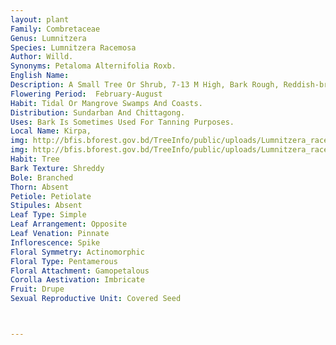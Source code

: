 ```yaml
---
layout: plant
Family: Combretaceae
Genus: Lumnitzera
Species: Lumnitzera Racemosa
Author: Willd.
Synonyms: Petaloma Alternifolia Roxb.
English Name: 
Description: A Small Tree Or Shrub, 7-13 M High, Bark Rough, Reddish-brown, Branchlets Reddish Or  Grey. Leaves Coriaceous, Succulent, Narrowly Obovate, Usually 2.5-7.0 Ã— 1-2 Cm, Cluster And Alternate At The Apex Of The Branches, Apex Round And Emarginate, Base Cuneate, Margin Entire And Slightly Crenulate, Glabrous, Petioles Subsessile. Inflorescence Axillary Spikes Towards The Ends Of The Branches, Bracts Adnate To The Base Of The Calyx. Flowers White. Calyx Tube Short, Campanulate,Lobes5,Triangular.Petals 5,Oblong,Narrowly Elliptic Or Oblanceolate, C 4 Ã— 1-2 Mm. Stamens 10, Attached To The Corolla Tube. Ovary 1-celled, Ovules 3, Style 6-7 Mm Long, Glabrous. Fruits 10-12 Ã— 3-5 Mm, Much Elongated.
Flowering Period:  February-August
Habit: Tidal Or Mangrove Swamps And Coasts.
Distribution: Sundarban And Chittagong.
Uses: Bark Is Sometimes Used For Tanning Purposes.
Local Name: Kirpa, 
img: http://bfis.bforest.gov.bd/TreeInfo/public/uploads/Lumnitzera_racemosa.jpg
img: http://bfis.bforest.gov.bd/TreeInfo/public/uploads/Lumnitzera_racemosa1.jpg
Habit: Tree
Bark Texture: Shreddy
Bole: Branched
Thorn: Absent
Petiole: Petiolate
Stipules: Absent
Leaf Type: Simple
Leaf Arrangement: Opposite
Leaf Venation: Pinnate
Inflorescence: Spike
Floral Symmetry: Actinomorphic
Floral Type: Pentamerous
Floral Attachment: Gamopetalous
Corolla Aestivation: Imbricate
Fruit: Drupe
Sexual Reproductive Unit: Covered Seed



---
```



